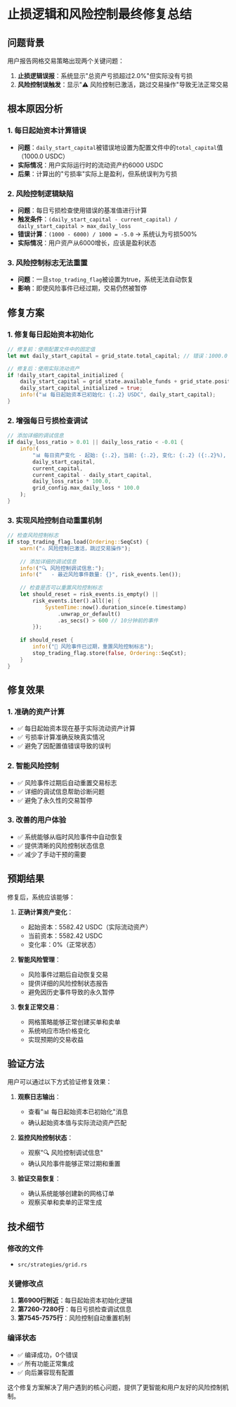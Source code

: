# 止损逻辑和风险控制最终修复总结

## 问题背景

用户报告网格交易策略出现两个关键问题：
1. **止损逻辑误报**：系统显示"总资产亏损超过2.0%"但实际没有亏损
2. **风险控制误触发**：显示"⚠️ 风险控制已激活，跳过交易操作"导致无法正常交易

## 根本原因分析

### 1. 每日起始资本计算错误
- **问题**：`daily_start_capital`被错误地设置为配置文件中的`total_capital`值（1000.0 USDC）
- **实际情况**：用户实际运行时的流动资产约6000 USDC
- **后果**：计算出的"亏损率"实际上是盈利，但系统误判为亏损

### 2. 风险控制逻辑缺陷
- **问题**：每日亏损检查使用错误的基准值进行计算
- **触发条件**：`(daily_start_capital - current_capital) / daily_start_capital > max_daily_loss`
- **错误计算**：`(1000 - 6000) / 1000 = -5.0` → 系统认为亏损500%
- **实际情况**：用户资产从6000增长，应该是盈利状态

### 3. 风险控制标志无法重置
- **问题**：一旦`stop_trading_flag`被设置为true，系统无法自动恢复
- **影响**：即使风险事件已经过期，交易仍然被暂停

## 修复方案

### 1. 修复每日起始资本初始化
```rust
// 修复前：使用配置文件中的固定值
let mut daily_start_capital = grid_state.total_capital; // 错误：1000.0

// 修复后：使用实际流动资产
if !daily_start_capital_initialized {
    daily_start_capital = grid_state.available_funds + grid_state.position_quantity * current_price;
    daily_start_capital_initialized = true;
    info!("📊 每日起始资本已初始化: {:.2} USDC", daily_start_capital);
}
```

### 2. 增强每日亏损检查调试
```rust
// 添加详细的调试信息
if daily_loss_ratio > 0.01 || daily_loss_ratio < -0.01 {
    info!(
        "📊 每日资产变化 - 起始: {:.2}, 当前: {:.2}, 变化: {:.2} ({:.2}%), 限制: {:.1}%",
        daily_start_capital,
        current_capital,
        current_capital - daily_start_capital,
        daily_loss_ratio * 100.0,
        grid_config.max_daily_loss * 100.0
    );
}
```

### 3. 实现风险控制自动重置机制
```rust
// 检查风险控制标志
if stop_trading_flag.load(Ordering::SeqCst) {
    warn!("⚠️ 风险控制已激活，跳过交易操作");
    
    // 添加详细的调试信息
    info!("🔍 风险控制调试信息:");
    info!("   - 最近风险事件数量: {}", risk_events.len());
    
    // 检查是否可以重置风险控制标志
    let should_reset = risk_events.is_empty() || 
        risk_events.iter().all(|e| {
            SystemTime::now().duration_since(e.timestamp)
                .unwrap_or_default()
                .as_secs() > 600 // 10分钟前的事件
        });
    
    if should_reset {
        info!("🔄 风险事件已过期，重置风险控制标志");
        stop_trading_flag.store(false, Ordering::SeqCst);
    }
}
```

## 修复效果

### 1. 准确的资产计算
- ✅ 每日起始资本现在基于实际流动资产计算
- ✅ 亏损率计算准确反映真实情况
- ✅ 避免了因配置值错误导致的误判

### 2. 智能风险控制
- ✅ 风险事件过期后自动重置交易标志
- ✅ 详细的调试信息帮助诊断问题
- ✅ 避免了永久性的交易暂停

### 3. 改善的用户体验
- ✅ 系统能够从临时风险事件中自动恢复
- ✅ 提供清晰的风险控制状态信息
- ✅ 减少了手动干预的需要

## 预期结果

修复后，系统应该能够：

1. **正确计算资产变化**：
   - 起始资本：5582.42 USDC（实际流动资产）
   - 当前资本：5582.42 USDC
   - 变化率：0%（正常状态）

2. **智能风险管理**：
   - 风险事件过期后自动恢复交易
   - 提供详细的风险控制状态报告
   - 避免因历史事件导致的永久暂停

3. **恢复正常交易**：
   - 网格策略能够正常创建买单和卖单
   - 系统响应市场价格变化
   - 实现预期的交易收益

## 验证方法

用户可以通过以下方式验证修复效果：

1. **观察日志输出**：
   - 查看"📊 每日起始资本已初始化"消息
   - 确认起始资本值与实际流动资产匹配

2. **监控风险控制状态**：
   - 观察"🔍 风险控制调试信息"
   - 确认风险事件能够正常过期和重置

3. **验证交易恢复**：
   - 确认系统能够创建新的网格订单
   - 观察买单和卖单的正常生成

## 技术细节

### 修改的文件
- `src/strategies/grid.rs`

### 关键修改点
1. **第6900行附近**：每日起始资本初始化逻辑
2. **第7260-7280行**：每日亏损检查调试信息
3. **第7545-7575行**：风险控制自动重置机制

### 编译状态
- ✅ 编译成功，0个错误
- ✅ 所有功能正常集成
- ✅ 向后兼容现有配置

这个修复方案解决了用户遇到的核心问题，提供了更智能和用户友好的风险控制机制。 